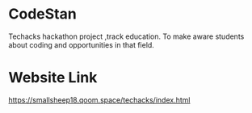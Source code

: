 # CodeStan
Techacks hackathon project ,track education.
To make aware students about coding and opportunities in that field.
# Website Link
https://smallsheep18.qoom.space/techacks/index.html
